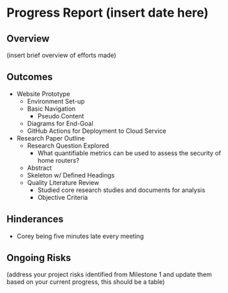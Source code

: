 # Progress Report (insert date here)
## Overview
(insert brief overview of efforts made)

## Outcomes
* Website Prototype
  * Environment Set-up
  * Basic Navigation
    * Pseudo Content
  * Diagrams for End-Goal
  * GitHub Actions for Deployment to Cloud Service
* Research Paper Outline
  * Research Question Explored
    * What quantifiable metrics can be used to assess the security of home routers? 
  * Abstract
  * Skeleton w/ Defined Headings
  * Quality Literature Review
    * Studied core research studies and documents for analysis
    * Objective Criteria

## Hinderances
- Corey being five minutes late every meeting

## Ongoing Risks
(address your project risks identified from Milestone 1 and update them based on your current progress, this should be a table)
